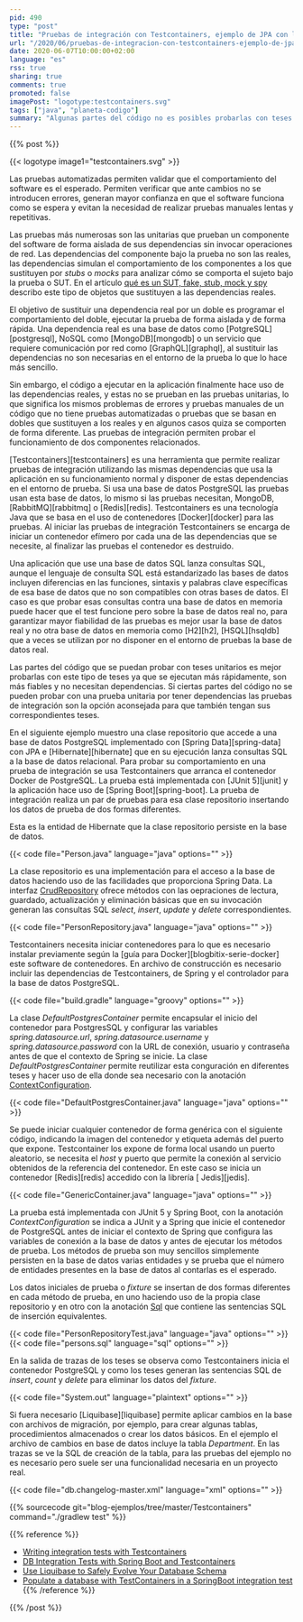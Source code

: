 ```yaml
---
pid: 490
type: "post"
title: "Pruebas de integración con Testcontainers, ejemplo de JPA con la base de datos PostgreSQL"
url: "/2020/06/pruebas-de-integracion-con-testcontainers-ejemplo-de-jpa-con-la-base-de-datos-postgresql/"
date: 2020-06-07T10:00:00+02:00
language: "es"
rss: true
sharing: true
comments: true
promoted: false
imagePost: "logotype:testcontainers.svg"
tags: ["java", "planeta-codigo"]
summary: "Algunas partes del código no es posibles probarlas con teses unitarios ya que tienen dependencias como una base de datos. En estos casos es necesario realizar un test de integración, la dificultad reside en tener esta dependencia en el entorno de pruebas. La herramienta Testcontainers permite iniciar un contenedor Docker con la dependencia cuando el test se ejecuta."
---
```


{{% post %}}

{{< logotype image1="testcontainers.svg" >}}

Las pruebas automatizadas permiten validar que el comportamiento del software es el esperado. Permiten verificar que ante cambios no se introducen errores, generan mayor confianza en que el software funciona como se espera y evitan la necesidad de realizar pruebas manuales lentas y repetitivas.

Las pruebas más numerosas son las unitarias que prueban un componente del software de forma aislada de sus dependencias sin invocar operaciones de red. Las dependencias del componente bajo la prueba no son las reales, las dependencias simulan el comportamiento de los componentes a los que sustituyen por _stubs_ o _mocks_ para analizar cómo se comporta el sujeto bajo la prueba o SUT. En el artículo [qué es un SUT, fake, stub, mock y spy](https://picodotdev.github.io/blog-bitix/2018/07/que-es-un-sut-fake-stub-mock-y-spy-en-las-pruebas-con-un-ejemplo/) describo este tipo de objetos que sustituyen a las dependencias reales.

El objetivo de sustituir una dependencia real por un doble es programar el comportamiento del doble, ejecutar la prueba de forma aislada y de forma rápida. Una dependencia real es una base de datos como [PotgreSQL][postgresql], NoSQL como [MongoDB][mongodb] o un servicio que requiere comunicación por red como [GraphQL][graphql], al sustituir las dependencias no son necesarias en el entorno de la prueba lo que lo hace más sencillo.

Sin embargo, el código a ejecutar en la aplicación finalmente hace uso de las dependencias reales, y estas no se prueban en las pruebas unitarias, lo que significa los mismos problemas de errores y pruebas manuales de un código que no tiene pruebas automatizadas o pruebas que se basan en dobles que sustituyen a los reales y en algunos casos quiza se comporten de forma diferente. Las pruebas de integración permiten probar el funcionamiento de dos componentes relacionados.

[Testcontainers][testcontainers] es una herramienta que permite realizar pruebas de integración utilizando las mismas dependencias que usa la aplicación en su funcionamiento normal y disponer de estas dependencias en el entorno de prueba. Si usa una base de datos PostgreSQL las pruebas usan esta base de datos, lo mismo si las pruebas necesitan, MongoDB, [RabbitMQ][rabbitmq] o [Redis][redis]. Testcontainers es una tecnología Java que se basa en el uso de contenedores [Docker][docker] para las pruebas. Al iniciar las pruebas de integración Testcontainers se encarga de iniciar un contenedor efímero por cada una de las dependencias que se necesite, al finalizar las pruebas el contenedor es destruido.

Una aplicación que use una base de datos SQL lanza consultas SQL, aunque el lenguaje de consulta SQL está estandarizado las bases de datos incluyen diferencias en las funciones, sintaxis y palabras clave específicas de esa base de datos que no son compatibles con otras bases de datos. El caso es que probar esas consultas contra una base de datos en memoria puede hacer que el test funcione pero sobre la base de datos real no, para garantizar mayor fiabilidad de las pruebas es mejor usar la base de datos real y no otra base de datos en memoria como [H2][h2], [HSQL][hsqldb] que a veces se utilizan por no disponer en el entorno de pruebas la base de datos real. 

Las partes del código que se puedan probar con teses unitarios es mejor probarlas con este tipo de teses ya que se ejecutan más rápidamente, son más fiables y no necesitan dependencias. Si ciertas partes del código no se pueden probar con una prueba unitaria por tener dependencias las pruebas de integración son la opción aconsejada para que también tengan sus correspondientes teses. 

En el siguiente ejemplo muestro una clase repositorio que accede a una base de datos PostgreSQL implementado con [Spring Data][spring-data] con JPA e [Hibernate][hibernate] que en su ejecución lanza consultas SQL a la base de datos relacional. Para probar su comportamiento en una prueba de integración se usa Testcontainers que arranca el contenedor Docker de PostgreSQL. La prueba está implementada con [JUnit 5][junit] y la aplicación hace uso de [Spring Boot][spring-boot]. La prueba de integración realiza un par de pruebas para esa clase repositorio insertando los datos de prueba de dos formas diferentes.

Esta es la entidad de Hibernate que la clase repositorio persiste en la base de datos.

{{< code file="Person.java" language="java" options="" >}}

La clase repositorio es una implementación para el acceso a la base de datos haciendo uso de las facilidades que proporciona Spring Data. La interfaz [CrudRepository](https://docs.spring.io/spring-data/commons/docs/current/api/org/springframework/data/repository/CrudRepository.html) ofrece métodos con las oepraciones de lectura, guardado, actualización y eliminación básicas que en su invocación generan las consultas SQL _select_, _insert_, _update_ y _delete_ correspondientes.

{{< code file="PersonRepository.java" language="java" options="" >}}

Testcontainers necesita iniciar contenedores para lo que es necesario instalar previamente según la [guía para Docker][blogbitix-serie-docker] este software de contenedores. En archivo de construcción es necesario incluir las dependencias de Testcontainers, de Spring y el controlador para la base de datos PostgreSQL.

{{< code file="build.gradle" language="groovy" options="" >}}

La clase _DefaultPostgresContainer_ permite encapsular el inicio del contenedor para PostgresSQL  y configurar las variables _spring.datasource.url_, _spring.datasource.username_ y _spring.datasource.password_ con la URL de conexión, usuario y contraseña antes de que el contexto de Spring se inicie. La clase _DefaultPostgresContainer_ permite reutilizar esta conguración en diferentes teses y hacer uso de ella donde sea necesario con la anotación [ContextConfiguration](https://docs.spring.io/spring-framework/docs/current/javadoc-api/org/springframework/test/context/ContextConfiguration.html).

{{< code file="DefaultPostgresContainer.java" language="java" options="" >}}

Se puede iniciar cualquier contenedor de forma genérica con el siguiente código, indicando la imagen del contenedor y etiqueta además del puerto que expone. Testcontainer los expone de forma local usando un puerto aleatorio, se necesita el _host_ y puerto que permite la conexión al servicio obtenidos de la referencia del contenedor. En este caso se inicia un contenedor [Redis][redis] accedido con la librería [ Jedis][jedis]. 

{{< code file="GenericContainer.java" language="java" options="" >}}

La prueba está implementada con JUnit 5 y Spring Boot, con la anotación _ContextConfiguration_ se indica a JUnit y a Spring que inicie el contenedor de PostgreSQL antes de iniciar el contexto de Spring que configura las variables de conexión a la base de datos y antes de ejecutar los métodos de prueba. Los métodos de prueba son muy sencillos simplemente persisten en la base de datos varias entidades y se prueba que el número de entidades presentes en la base de datos al contarlas es el esperado.

Los datos iniciales de prueba o _fixture_ se insertan de dos formas diferentes en cada método de prueba, en uno haciendo uso de la propia clase repositorio y en otro con la anotación [Sql](https://docs.spring.io/spring-framework/docs/current/javadoc-api/org/springframework/test/context/jdbc/Sql.html) que contiene las sentencias SQL de inserción equivalentes.

{{< code file="PersonRepositoryTest.java" language="java" options="" >}}
{{< code file="persons.sql" language="sql" options="" >}}

En la salida de trazas de los teses se observa como Testcontainers inicia el contenedor PostgreSQL y como los teses generan las sentencias SQL de _insert_, _count_ y _delete_ para eliminar los datos del _fixture_.

{{< code file="System.out" language="plaintext" options="" >}}

Si fuera necesario [Liquibase][liquibase] permite aplicar cambios en la base con archivos de migración, por ejemplo, para crear algunas tablas, procedimientos almacenados o crear los datos básicos. En el ejemplo el archivo de cambios en base de datos incluye la tabla _Department_. En las trazas se ve la SQL de creación de la tabla, para las pruebas del ejemplo no es necesario pero suele ser una funcionalidad necesaria en un proyecto real.

{{< code file="db.changelog-master.xml" language="xml" options="" >}}

{{% sourcecode git="blog-ejemplos/tree/master/Testcontainers" command="./gradlew test" %}}

{{% reference %}}
* [Writing integration tests with Testcontainers](https://balarawool.me/writing-integration-tests-with-testcontainers/)
* [DB Integration Tests with Spring Boot and Testcontainers](https://www.baeldung.com/spring-boot-testcontainers-integration-test)
* [Use Liquibase to Safely Evolve Your Database Schema](https://www.baeldung.com/liquibase-refactor-schema-of-java-app)
* [Populate a database with TestContainers in a SpringBoot integration test](https://stackoverflow.com/questions/53078306/populate-a-database-with-testcontainers-in-a-springboot-integration-test)
{{% /reference %}}

{{% /post %}}
